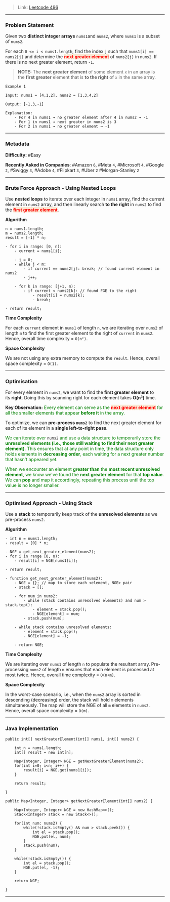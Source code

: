 
> Link: [Leetcode 496](https://leetcode.com/problems/next-greater-element-i/)

---
### Problem Statement

Given two **distinct integer arrays** `nums1`and `nums2`, where `nums1` is a subset of `nums2`. 

For each `0 <= i < nums1.length`, find the index `j` such that `nums1[i] == nums2[j]` and determine the <span style="color:red;background:#FAEBD7;font-weight:bold">next greater element</span> of `nums2[j]` in `nums2`. If there is no next greater element, return `-1`.

> **NOTE:** The **next greater element** of some element `x` in an array is the **first greater** element that is **to the right** of `x` in the same array.

```
Example 1

Input: nums1 = [4,1,2], nums2 = [1,3,4,2]

Output: [-1,3,-1]

Explanation:
	- For 4 in nums1 → no greater element after 4 in nums2 → -1
	- For 1 in nums1 → next greater in nums2 is 3
	- For 2 in nums1 → no greater element → -1
```

---
### Metadata

**Difficulty:** #Easy 

**Recently Asked in Companies**: #Amazon `6`, #Meta `4`, #Microsoft `4`, #Google `2`, #Swiggy `3`, #Adobe `4`, #Flipkart `3`, #Uber `2` #Morgan-Stanley `2` 

---
### Brute Force Approach - Using Nested Loops

Use **nested loops** to iterate over each integer in `nums1` array, find the current element in `nums2` array, and then linearly search **to the right** in `nums2` to find the <span style="color:red;background:#FAEBD7;font-weight:bold">first greater element</span>.

**Algorithm**

```
n = nums1.length;
m = nums2.length;
result = [-1] * n;

- for i in range: [0, n):
	- current = nums1[i];

	- j = 0;
	- while j < m: 
		- if current == nums2[j]: break; // found current element in nums2
		- j++;

	- for k in range: [j+1, m): 
		- if current < nums2[k]: // found FGE to the right
			- result[i] = nums2[k];
			- break;

- return result;
```

**Time Complexity**

For each `current` element in `nums1` of length `n`, we are iterating over `nums2` of length `m` to find the first greater element to the right of `current` in `nums2`. Hence, overall time complexity = `O(n²)`.

**Space Complexity**

We are not using any extra memory to compute the `result`. Hence, overall space complexity = `O(1)`.

---
### Optimisation

For every element in `nums2`, we want to find the **first greater element** to its **right**. Doing this by scanning right for each element takes **O(n²)** time. 

**Key Observation:** <span style="color:green;">Every element can serve as the <span style="color:red;background:#FAEBD7;font-weight:bold">next greater element</span> for all the smaller elements that appear <strong>before it</strong> in the array.</span>

To optimize, we can **pre-process `nums2`** to find the next greater element for each of its element in a **single left-to-right pass**. 

<span style="color:green;">We can iterate over</span> `nums2` <span style="color:green;">and use a data structure to temporarily store the <strong>unresolved elements (i.e., those still waiting to find their next greater element)</strong>. This ensures that at any point in time, the data structure only holds elements in <strong>decreasing order</strong>, each waiting for a next greater number that hasn't appeared yet.</span>

<span style="color:green;">When we encounter an element <strong>greater than</strong> the <strong>most recent unresolved element</strong>, we know we've found the <strong>next greater element</strong> for that <strong>top value</strong>. We can <strong>pop</strong> and map it accordingly, repeating this process until the top value is no longer smaller.</span>

---
### Optimised Approach - Using Stack

Use a **stack** to temporarily keep track of the **unresolved elements** as we pre-process `nums2`.

**Algorithm**

```
- int n = nums1.length;
- result = [0] * n;

- NGE = get_next_greater_element(nums2);
- for i in range [0, n):
	- result[i] = NGE[nums1[i]];

- return result;
```

```
- function get_next_greater_element(nums2):
	- NGE = {}; // map to store each <element, NGE> pair
	- stack = [];
	
	- for num in nums2:
		- while (stack contains unresolved elements) and num > stack.top():
			- element = stack.pop();
			- NGE[element] = num;
		- stack.push(num);
	
	- while stack contains unresolved elements:
		- element = stack.pop();
		- NGE[element] = -1;

	- return NGE;
```

**Time Complexity**

We are iterating over `nums1` of length `n` to populate the resultant array. Pre-processing `nums2` of length `m` ensures that each element is processed at most twice. Hence, overall time complexity = `O(n+m)`.

**Space Complexity**

In the worst-case scenario, i.e., when the `nums2` array is sorted in descending (decreasing) order, the stack will hold `m` elements simultaneously. The map will store the NGE of all `m` elements in `nums2`. Hence, overall space complexity = `O(m)`.

---
### Java Implementation

```
public int[] nextGreaterElement(int[] nums1, int[] nums2) {

	int n = nums1.length;
	int[] result = new int[n];

	Map<Integer, Integer> NGE = getNextGreaterElement(nums2);
	for(int i=0; i<n; i++) {
		result[i] = NGE.get(nums1[i]);
	}

	return result;

}
```

```
public Map<Integer, Integer> getNextGreaterElement(int[] nums2) {

	Map<Integer, Integer> NGE = new HashMap<>();
	Stack<Integer> stack = new Stack<>();

	for(int num: nums2) {
		while(!stack.isEmpty() && num > stack.peek()) {
			int el = stack.pop();
			NGE.put(el, num);
		}
		stack.push(num);
	}

	while(!stack.isEmpty()) {
		int el = stack.pop();
		NGE.put(el, -1);
	}

	return NGE;

}
```

---





